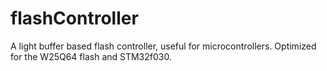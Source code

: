 # flashController
A light buffer based flash controller, useful for microcontrollers. Optimized for the W25Q64 flash and STM32f030.
